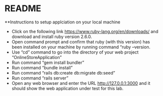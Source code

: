 # README

**Instructions to setup applciation on your local machine

* Click on the following link https://www.ruby-lang.org/en/downloads/ and download and install ruby version 2.6.0.
* Open command prompt and confirm that ruby (with this version) has been installed on your machine by running command “ruby –version. 
* Use “cd” command to go into the directory of your web project “OnlineStoreApplication” 
* Run command “gem install bundler”
* Run command “bundle install”
* Run command “rails db:create db:migrate db:seed”
* Run command “rails server” 
* Open any web browser and enter the URL http://127.0.0.1:3000 and it should show the web application under test for this lab.